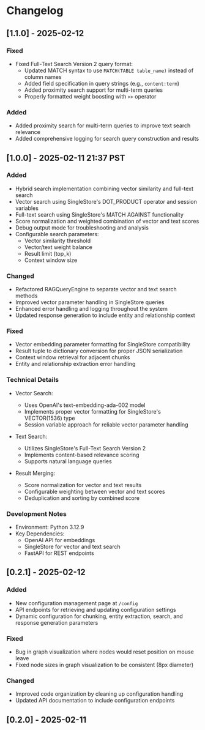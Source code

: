 # Changelog

## [1.1.0] - 2025-02-12

### Fixed
- Fixed Full-Text Search Version 2 query format:
  - Updated MATCH syntax to use `MATCH(TABLE table_name)` instead of column names
  - Added field specification in query strings (e.g., `content:term`)
  - Added proximity search support for multi-term queries
  - Properly formatted weight boosting with `>>` operator

### Added
- Added proximity search for multi-term queries to improve text search relevance
- Added comprehensive logging for search query construction and results

## [1.0.0] - 2025-02-11 21:37 PST

### Added
- Hybrid search implementation combining vector similarity and full-text search
- Vector search using SingleStore's DOT_PRODUCT operator and session variables
- Full-text search using SingleStore's MATCH AGAINST functionality
- Score normalization and weighted combination of vector and text scores
- Debug output mode for troubleshooting and analysis
- Configurable search parameters:
  - Vector similarity threshold
  - Vector/text weight balance
  - Result limit (top_k)
  - Context window size

### Changed
- Refactored RAGQueryEngine to separate vector and text search methods
- Improved vector parameter handling in SingleStore queries
- Enhanced error handling and logging throughout the system
- Updated response generation to include entity and relationship context

### Fixed
- Vector embedding parameter formatting for SingleStore compatibility
- Result tuple to dictionary conversion for proper JSON serialization
- Context window retrieval for adjacent chunks
- Entity and relationship extraction error handling

### Technical Details
- Vector Search:
  - Uses OpenAI's text-embedding-ada-002 model
  - Implements proper vector formatting for SingleStore's VECTOR(1536) type
  - Session variable approach for reliable vector parameter handling
  
- Text Search:
  - Utilizes SingleStore's Full-Text Search Version 2
  - Implements content-based relevance scoring
  - Supports natural language queries
  
- Result Merging:
  - Score normalization for vector and text results
  - Configurable weighting between vector and text scores
  - Deduplication and sorting by combined score

### Development Notes
- Environment: Python 3.12.9
- Key Dependencies:
  - OpenAI API for embeddings
  - SingleStore for vector and text search
  - FastAPI for REST endpoints

## [0.2.1] - 2025-02-12

### Added
- New configuration management page at `/config`
- API endpoints for retrieving and updating configuration settings
- Dynamic configuration for chunking, entity extraction, search, and response generation parameters

### Fixed
- Bug in graph visualization where nodes would reset position on mouse leave
- Fixed node sizes in graph visualization to be consistent (8px diameter)

### Changed
- Improved code organization by cleaning up configuration handling
- Updated API documentation to include configuration endpoints

## [0.2.0] - 2025-02-11
